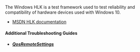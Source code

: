 The Windows HLK is a test framework used to test reliability and compatibility of hardware devices used with Windows 10.
* [MSDN HLK documentation](https://msdn.microsoft.com/en-us/library/windows/hardware/dn930814.aspx)
#### Additional Troubleshooting Guides
* ##### [QosRemoteSettings](qosremotesettings.md)